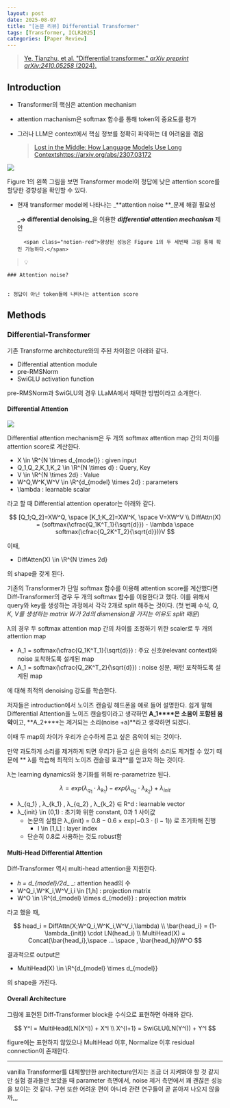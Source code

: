 ```yaml
---
layout: post
date: 2025-08-07
title: "[논문 리뷰] Differential Transformer"
tags: [Transformer, ICLR2025]
categories: [Paper Review]
---
```


> [Ye, Tianzhu, et al. "Differential transformer." ](https://arxiv.org/abs/2410.05258)[_arXiv preprint arXiv:2410.05258_](https://arxiv.org/abs/2410.05258)[ (2024).](https://arxiv.org/abs/2410.05258)



## Introduction

- Transformer의 핵심은 attention mechanism
- attention machanism은 softmax 함수를 통해 token의 중요도를 평가
- 그러나 LLM은 context에서 핵심 정보를 정확히 파악하는 데 어려움을 겪음

	> [Lost in the Middle: How Language Models Use Long Contextshttps://arxiv.org/abs/2307.03172](https://arxiv.org/abs/2307.03172)


![](https://prod-files-secure.s3.us-west-2.amazonaws.com/542b861c-36a8-4051-84e5-8804b6728dba/9083ea56-691a-4752-ae26-47f403431ac8/image.png?X-Amz-Algorithm=AWS4-HMAC-SHA256&X-Amz-Content-Sha256=UNSIGNED-PAYLOAD&X-Amz-Credential=ASIAZI2LB466YKKNKX4X%2F20251012%2Fus-west-2%2Fs3%2Faws4_request&X-Amz-Date=20251012T190100Z&X-Amz-Expires=3600&X-Amz-Security-Token=IQoJb3JpZ2luX2VjEIv%2F%2F%2F%2F%2F%2F%2F%2F%2F%2FwEaCXVzLXdlc3QtMiJHMEUCIQC%2BqGL72ZnzlG6dnO7vTYfoSJUhbUpRMOM2APdNw%2BPHJwIgWlbvLtGK0CTf6XZx4yQIquIIzH%2BVlTMXwDcNf1fkMPIq%2FwMINBAAGgw2Mzc0MjMxODM4MDUiDJnCquUaNiOBrHcU7yrcA9NwU2wOvRAn4Ci993fpXyQc2c2VPR0yJvEiW8SsmNBD9RVarx%2BRLkEZzNF0DOsyMzWv1schAvWnt57XvLHp5FRlTxiX6fCivcUfiER%2BvfHevcqQVBpm1Vg6UdwYBDkrc8yyjGRBPxLt1nVNRSP%2FBKzusMp2rWU7nf0BZHFw4CE8NCDnTsm6m8KTPNymcwcrCCyoc7V6UovJVYQQo3PkbczsX3fYcp8L4DANnpUO6OYAHTVwn1yHIYDz1K5460S3QWZW9NFxUu6TE4TygwiR04N6yqILy9KBC1khxlgZNVTqNTTFq3mqTELCT5OBc5bqJxhV5xUAitLfYxEY5gY4pFGEW5S00osr7s6LHOuqf4hf7bh7t8lOgKdB0w5Qn8PY0Q9nyw9DaabbyDYTSqE8aGSdp6cZsnQuT5gWjiwyikcRQdufSe%2Fwp0aH%2BHsv7SucEWf%2BdT5Mv%2BANnkJo1SKqTeYxIcmktKTA29xeeUwdzLwCx7572omASW69BLAubcilR30iH8uc1FP7CsNVEP0iBH1Zxz%2Faz3faNVXsZ8jNPjGSr%2BWGDFQftcwFifMrQFypj5M3jCBdhhSzw2pz%2Fr35PrwUIKul%2B1pyJZ5P9yX8i%2Fj12noGsQOYfk12dv6DMInrr8cGOqUBKIWOJiQ73CSZHq0aKgnOe2jVLWDm64LSMXAP0jkTH%2BCl%2FArZv2S1RCu37Qdkral%2ByciTEcTk%2FCCDAgDfYqmTOlD3vxrrS5bq0YY3y9DPfNjr5rxsRCcn%2B166jw050bKu7cFcK6ZYO%2FsgctYen69KCh01yO%2BhPaZ0hL8LhXhENEbemJKQiNl00bnpwnqKintAM0obRk6QZ4VsGg9%2FUJllH9y6ct2v&X-Amz-Signature=23225ff43485c5e3a499029286f81fd2c5f3691e94539473cd900236caee9c0d&X-Amz-SignedHeaders=host&x-amz-checksum-mode=ENABLED&x-id=GetObject)


Figure 1의 왼쪽 그림을 보면 Transformer model이 정답에 낮은 attention score를 할당한 경향성을 확인할 수 있다.

- 현재 transformer model에 나타나는 _**attention noise **_문제 해결 필요성

	_**→ differential denoising**_을 이용한 _**differential attention mechanism**_ 제안


		<span class="notion-red">향상된 성능은 Figure 1의 두 세번째 그림 통해 확인 가능하다.</span>


> 💡 


	### Attention noise?


	: 정답이 아닌 token들에 나타나는 attention score



## Methods



### Differential-Transformer


기존 Transforme architecture와의 주된 차이점은 아래와 같다.

- Differential attention module
- pre-RMSNorm
- SwiGLU activation function

pre-RMSNorm과 SwiGLU의 경우 LLaMA에서 채택한 방법이라고 소개한다.



#### Differential Attention


![](https://prod-files-secure.s3.us-west-2.amazonaws.com/542b861c-36a8-4051-84e5-8804b6728dba/116d70b2-1963-4810-9167-f4c7d8a06e8f/image.png?X-Amz-Algorithm=AWS4-HMAC-SHA256&X-Amz-Content-Sha256=UNSIGNED-PAYLOAD&X-Amz-Credential=ASIAZI2LB466YKKNKX4X%2F20251012%2Fus-west-2%2Fs3%2Faws4_request&X-Amz-Date=20251012T190100Z&X-Amz-Expires=3600&X-Amz-Security-Token=IQoJb3JpZ2luX2VjEIv%2F%2F%2F%2F%2F%2F%2F%2F%2F%2FwEaCXVzLXdlc3QtMiJHMEUCIQC%2BqGL72ZnzlG6dnO7vTYfoSJUhbUpRMOM2APdNw%2BPHJwIgWlbvLtGK0CTf6XZx4yQIquIIzH%2BVlTMXwDcNf1fkMPIq%2FwMINBAAGgw2Mzc0MjMxODM4MDUiDJnCquUaNiOBrHcU7yrcA9NwU2wOvRAn4Ci993fpXyQc2c2VPR0yJvEiW8SsmNBD9RVarx%2BRLkEZzNF0DOsyMzWv1schAvWnt57XvLHp5FRlTxiX6fCivcUfiER%2BvfHevcqQVBpm1Vg6UdwYBDkrc8yyjGRBPxLt1nVNRSP%2FBKzusMp2rWU7nf0BZHFw4CE8NCDnTsm6m8KTPNymcwcrCCyoc7V6UovJVYQQo3PkbczsX3fYcp8L4DANnpUO6OYAHTVwn1yHIYDz1K5460S3QWZW9NFxUu6TE4TygwiR04N6yqILy9KBC1khxlgZNVTqNTTFq3mqTELCT5OBc5bqJxhV5xUAitLfYxEY5gY4pFGEW5S00osr7s6LHOuqf4hf7bh7t8lOgKdB0w5Qn8PY0Q9nyw9DaabbyDYTSqE8aGSdp6cZsnQuT5gWjiwyikcRQdufSe%2Fwp0aH%2BHsv7SucEWf%2BdT5Mv%2BANnkJo1SKqTeYxIcmktKTA29xeeUwdzLwCx7572omASW69BLAubcilR30iH8uc1FP7CsNVEP0iBH1Zxz%2Faz3faNVXsZ8jNPjGSr%2BWGDFQftcwFifMrQFypj5M3jCBdhhSzw2pz%2Fr35PrwUIKul%2B1pyJZ5P9yX8i%2Fj12noGsQOYfk12dv6DMInrr8cGOqUBKIWOJiQ73CSZHq0aKgnOe2jVLWDm64LSMXAP0jkTH%2BCl%2FArZv2S1RCu37Qdkral%2ByciTEcTk%2FCCDAgDfYqmTOlD3vxrrS5bq0YY3y9DPfNjr5rxsRCcn%2B166jw050bKu7cFcK6ZYO%2FsgctYen69KCh01yO%2BhPaZ0hL8LhXhENEbemJKQiNl00bnpwnqKintAM0obRk6QZ4VsGg9%2FUJllH9y6ct2v&X-Amz-Signature=ae925a15ce4d8accc80225e27200c43b69a08302681b53b0d0c9ad92cc2e17ad&X-Amz-SignedHeaders=host&x-amz-checksum-mode=ENABLED&x-id=GetObject)


Differential attention mechanism은 두 개의 softmax attention map 간의 차이를 attention score로 계산한다.

- X \in \R^{N \times d\_{model}} : given input
- Q\_1,Q\_2,K\_1,K\_2 \in \R^{N \times d} : Query, Key
- V \in \R^{N \times 2d} : Value
- W^Q,W^K,W^V \in \R^{d\_{model} \times 2d} : parameters
- \lambda : learnable scalar

라고 할 때 Differential attention operator는 아래와 같다.


$$
[Q_1;Q_2]=XW^Q, \space [K_1;K_2]=XW^K, \space V=XW^V \\
DiffAttn(X) = (softmax(\cfrac{Q_1K^T_1}{\sqrt{d}}) - \lambda \space softmax(\cfrac{Q_2K^T_2}{\sqrt{d}}))V
$$


이때,

- DiffAtten(X) \in \R^{N \times 2d}

의 shape을 갖게 된다.


기존의 Transformer가 단일 softmax 함수를 이용해 attention score를 계산했다면 Diff-Transformer의 경우 두 개의 softmax 함수를 이용한다고 했다. 이를 위해서 query와 key를 생성하는 과정에서 각각 2개로 split 해주는 것이다. <span class="notion-red">(첫 번째 수식, </span><span class="notion-red">_Q, K, V를 생성하는 matrix W가 2d의 dismension을 가지는 이유도 split 때문_</span><span class="notion-red">)</span>


 λ의 경우 두 softmax attention map 간의 차이를 조정하기 위한 scaler로 두 개의 attention map

- A\_1 = softmax(\cfrac{Q\_1K^T\_1}{\sqrt{d}}) : 주요 신호(relevant context)와 noise 포착하도록 설계된 map
- A\_1 = softmax(\cfrac{Q\_2K^T\_2}{\sqrt{d}}) : noise 성분, 패턴 포착하도록 설계된 map 

에 대해 최적의 denoising 강도를 학습한다.


저자들은 introduction에서 노이즈 캔슬링 헤드폰을 예로 들어 설명한다. 쉽게 말해 Differential Attention을 노이즈 캔슬링이라고 생각하면 **A\_1****은 소음이 포함된 음악**이고, **A\_2****는 제거되는 소리(noise +a)**라고 생각하면 되겠다. 


이때 두 map의 차이가 우리가 순수하게 듣고 싶은 음악이 되는 것이다. 


만약 과도하게 소리를 제거하게 되면 우리가 듣고 싶은 음악의 소리도 제거할 수 있기 때문에 ** λ를 학습해 최적의 노이즈 캔슬링 효과**를 얻고자 하는 것이다.


λ는 learning dynamics와 동기화를 위해 re-parametrize 된다.


$$
\lambda = exp(\lambda_{q_1} \cdot \lambda_{k_1}) - exp(\lambda_{q_2} \cdot \lambda_{k_2}) + \lambda_{init}
$$

- λ\_{q\_1} , λ\_{k\_1} , λ\_{q\_2} , λ\_{k\_2} ∈ R^d : learnable vector
- λ\_{init} \in (0,1) : 초기화 위한 constant, 0과 1 사이값
	- 논문의 실험은 λ\_{init} = 0.8 − 0.6 × exp(−0.3 · (l − 1)) 로 초기화해 진행
		- l \in [1,L] : layer index
	- 단순히 0.8로 사용하는 것도 robust함


#### **Multi-Head Differential Attention**


Diff-Transformer 역시 multi-head attention을 지원한다.

- _h = d\_{model}/2d__ _: attention head의 수
- W^Q\_i,W^K\_i,W^V\_i,i \in [1,h] : projection matrix
- W^O \in \R^{d\_{model} \times d\_{model}} : projection matrix

라고 했을 때,


$$
head_i = DiffAttn(X;W^Q_i,W^K_i,W^V_i,\lambda) \\
\bar{head_i} = (1-\lambda_{init}) \cdot LN(head_i) \\
MultiHead(X) = Concat(\bar{head_i},\space ... \space , \bar{head_h})W^O
$$


결과적으로 output은

- MultiHead(X) \in \R^{d\_{model} \times d\_{model}}

의 shape을 가진다.



#### Overall Architecture


그림에 표현된 Diff-Transformer block을 수식으로 표현하면 아래와 같다.


$$
Y^l = MultiHead(LN(X^l)) + X^l \\
X^{l+1} = SwiGLU(LN(Y^l)) + Y^l
$$


figure에는 표현하지 않았으나 MultiHead 이후, Normalize 이후 residual connection이 존재한다.


---


vanilla Transformer를 대체할만한 architecture인지는 조금 더 지켜봐야 할 것 같지만 실험 결과들만 보았을 때 parameter 측면에서, noise 제거 측면에서 꽤 괜찮은 성능을 보이는 것 같다. 구현 또한 어려운 편이 아니라 관련 연구들이 곧 쏟아져 나오지 않을까,,,

